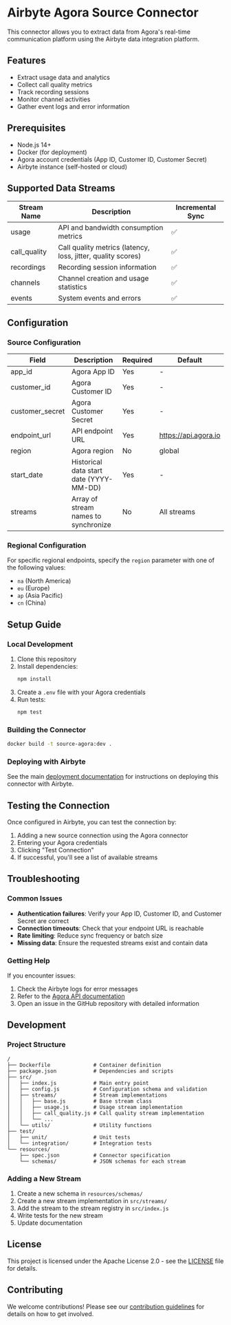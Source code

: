# Airbyte Agora Source Connector

This connector allows you to extract data from Agora's real-time communication platform using the Airbyte data integration platform.

## Features

- Extract usage data and analytics
- Collect call quality metrics
- Track recording sessions
- Monitor channel activities
- Gather event logs and error information

## Prerequisites

- Node.js 14+
- Docker (for deployment)
- Agora account credentials (App ID, Customer ID, Customer Secret)
- Airbyte instance (self-hosted or cloud)

## Supported Data Streams

| Stream Name | Description | Incremental Sync |
|-------------|-------------|------------------|
| usage | API and bandwidth consumption metrics | ✅ |
| call_quality | Call quality metrics (latency, loss, jitter, quality scores) | ✅ |
| recordings | Recording session information | ✅ |
| channels | Channel creation and usage statistics | ✅ |
| events | System events and errors | ✅ |

## Configuration

### Source Configuration

| Field | Description | Required | Default |
|-------|-------------|----------|---------|
| app_id | Agora App ID | Yes | - |
| customer_id | Agora Customer ID | Yes | - |
| customer_secret | Agora Customer Secret | Yes | - |
| endpoint_url | API endpoint URL | Yes | https://api.agora.io |
| region | Agora region | No | global |
| start_date | Historical data start date (YYYY-MM-DD) | Yes | - |
| streams | Array of stream names to synchronize | No | All streams |

### Regional Configuration

For specific regional endpoints, specify the `region` parameter with one of the following values:
- `na` (North America)
- `eu` (Europe)
- `ap` (Asia Pacific)
- `cn` (China)

## Setup Guide

### Local Development

1. Clone this repository
2. Install dependencies:
   ```bash
   npm install
   ```
3. Create a `.env` file with your Agora credentials
4. Run tests:
   ```bash
   npm test
   ```

### Building the Connector

```bash
docker build -t source-agora:dev .
```

### Deploying with Airbyte

See the main [deployment documentation](../docs/deployment.md) for instructions on deploying this connector with Airbyte.

## Testing the Connection

Once configured in Airbyte, you can test the connection by:

1. Adding a new source connection using the Agora connector
2. Entering your Agora credentials
3. Clicking "Test Connection"
4. If successful, you'll see a list of available streams

## Troubleshooting

### Common Issues

- **Authentication failures**: Verify your App ID, Customer ID, and Customer Secret are correct
- **Connection timeouts**: Check that your endpoint URL is reachable
- **Rate limiting**: Reduce sync frequency or batch size
- **Missing data**: Ensure the requested streams exist and contain data

### Getting Help

If you encounter issues:

1. Check the Airbyte logs for error messages
2. Refer to the [Agora API documentation](https://docs.agora.io/en/)
3. Open an issue in the GitHub repository with detailed information

## Development

### Project Structure

```
/
├── Dockerfile              # Container definition
├── package.json            # Dependencies and scripts
├── src/
│   ├── index.js            # Main entry point
│   ├── config.js           # Configuration schema and validation
│   ├── streams/            # Stream implementations
│   │   ├── base.js         # Base stream class
│   │   ├── usage.js        # Usage stream implementation
│   │   ├── call_quality.js # Call quality stream implementation
│   │   └── ...
│   └── utils/              # Utility functions
├── test/
│   ├── unit/               # Unit tests
│   └── integration/        # Integration tests
└── resources/
    ├── spec.json           # Connector specification
    └── schemas/            # JSON schemas for each stream
```

### Adding a New Stream

1. Create a new schema in `resources/schemas/`
2. Create a new stream implementation in `src/streams/`
3. Add the stream to the stream registry in `src/index.js`
4. Write tests for the new stream
5. Update documentation

## License

This project is licensed under the Apache License 2.0 - see the [LICENSE](../LICENSE) file for details.

## Contributing

We welcome contributions! Please see our [contribution guidelines](../docs/CONTRIBUTING.md) for details on how to get involved.
